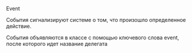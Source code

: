 Event

События сигнализируют системе о том, что произошло определенное  действие.

События объявляются в классе с помощью ключевого слова event, после которого идет название делегата